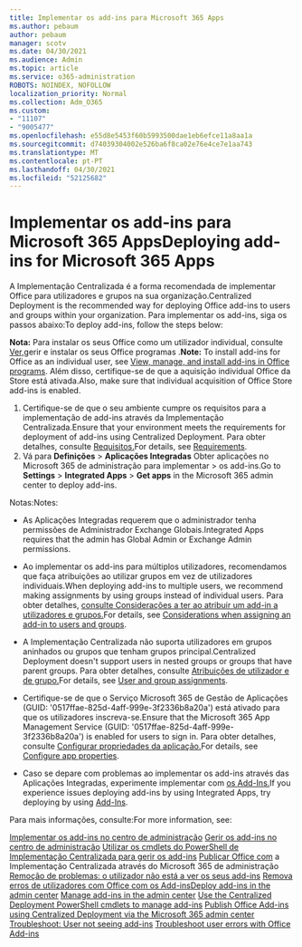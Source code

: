 ```yaml
---
title: Implementar os add-ins para Microsoft 365 Apps
ms.author: pebaum
author: pebaum
manager: scotv
ms.date: 04/30/2021
ms.audience: Admin
ms.topic: article
ms.service: o365-administration
ROBOTS: NOINDEX, NOFOLLOW
localization_priority: Normal
ms.collection: Adm_O365
ms.custom:
- "11107"
- "9005477"
ms.openlocfilehash: e55d8e5453f60b5993500dae1eb6efce11a8aa1a
ms.sourcegitcommit: d74039304002e526ba6f8ca02e76e4ce7e1aa743
ms.translationtype: MT
ms.contentlocale: pt-PT
ms.lasthandoff: 04/30/2021
ms.locfileid: "52125682"
---
```

# <a name="deploying-add-ins-for-microsoft-365-apps"></a><span data-ttu-id="6b2f4-102">Implementar os add-ins para Microsoft 365 Apps</span><span class="sxs-lookup"><span data-stu-id="6b2f4-102">Deploying add-ins for Microsoft 365 Apps</span></span>

<span data-ttu-id="6b2f4-103">A Implementação Centralizada é a forma recomendada de implementar Office para utilizadores e grupos na sua organização.</span><span class="sxs-lookup"><span data-stu-id="6b2f4-103">Centralized Deployment is the recommended way for deploying Office add-ins to users and groups within your organization.</span></span> <span data-ttu-id="6b2f4-104">Para implementar os add-ins, siga os passos abaixo:</span><span class="sxs-lookup"><span data-stu-id="6b2f4-104">To deploy add-ins, follow the steps below:</span></span>

<span data-ttu-id="6b2f4-105">**Nota:** Para instalar os seus Office como um utilizador individual, consulte [Ver,](https://support.microsoft.com/topic/view-manage-and-install-add-ins-in-office-programs-16278816-1948-4028-91e5-76dca5380f8d)gerir e instalar os seus Office programas .</span><span class="sxs-lookup"><span data-stu-id="6b2f4-105">**Note:** To install add-ins for Office as an individual user, see [View, manage, and install add-ins in Office programs](https://support.microsoft.com/topic/view-manage-and-install-add-ins-in-office-programs-16278816-1948-4028-91e5-76dca5380f8d).</span></span> <span data-ttu-id="6b2f4-106">Além disso, certifique-se de que a aquisição individual Office da Store está ativada.</span><span class="sxs-lookup"><span data-stu-id="6b2f4-106">Also, make sure that individual acquisition of Office Store add-ins is enabled.</span></span> 

1. <span data-ttu-id="6b2f4-107">Certifique-se de que o seu ambiente cumpre os requisitos para a implementação de add-ins através da Implementação Centralizada.</span><span class="sxs-lookup"><span data-stu-id="6b2f4-107">Ensure that your environment meets the requirements for deployment of add-ins using Centralized Deployment.</span></span> <span data-ttu-id="6b2f4-108">Para obter detalhes, consulte [Requisitos.](https://docs.microsoft.com/microsoft-365/admin/manage/centralized-deployment-of-add-ins?#requirements)</span><span class="sxs-lookup"><span data-stu-id="6b2f4-108">For details, see [Requirements](https://docs.microsoft.com/microsoft-365/admin/manage/centralized-deployment-of-add-ins?#requirements).</span></span>
2. <span data-ttu-id="6b2f4-109">Vá para **Definições**  >  **Aplicações Integradas** Obter aplicações no Microsoft 365 de administração para implementar  >   os add-ins.</span><span class="sxs-lookup"><span data-stu-id="6b2f4-109">Go to **Settings** > **Integrated Apps** > **Get apps** in the Microsoft 365 admin center to deploy add-ins.</span></span> 

<span data-ttu-id="6b2f4-110">Notas:</span><span class="sxs-lookup"><span data-stu-id="6b2f4-110">Notes:</span></span> 

- <span data-ttu-id="6b2f4-111">As Aplicações Integradas requerem que o administrador tenha permissões de Administrador Exchange Globais.</span><span class="sxs-lookup"><span data-stu-id="6b2f4-111">Integrated Apps requires that the admin has Global Admin or Exchange Admin permissions.</span></span>

- <span data-ttu-id="6b2f4-112">Ao implementar os add-ins para múltiplos utilizadores, recomendamos que faça atribuições ao utilizar grupos em vez de utilizadores individuais.</span><span class="sxs-lookup"><span data-stu-id="6b2f4-112">When deploying add-ins to multiple users, we recommend making assignments by using groups instead of individual users.</span></span> <span data-ttu-id="6b2f4-113">Para obter detalhes, [consulte Considerações a ter ao atribuir um add-in a utilizadores e grupos.](https://docs.microsoft.com/microsoft-365/admin/manage/manage-deployment-of-add-ins?view=o365-worldwide#considerations-when-assigning-an-add-in-to-users-and-groups)</span><span class="sxs-lookup"><span data-stu-id="6b2f4-113">For details, see [Considerations when assigning an add-in to users and groups](https://docs.microsoft.com/microsoft-365/admin/manage/manage-deployment-of-add-ins?view=o365-worldwide#considerations-when-assigning-an-add-in-to-users-and-groups).</span></span>

- <span data-ttu-id="6b2f4-114">A Implementação Centralizada não suporta utilizadores em grupos aninhados ou grupos que tenham grupos principal.</span><span class="sxs-lookup"><span data-stu-id="6b2f4-114">Centralized Deployment doesn't support users in nested groups or groups that have parent groups.</span></span> <span data-ttu-id="6b2f4-115">Para obter detalhes, consulte [Atribuições de utilizador e de grupo.](https://docs.microsoft.com/microsoft-365/admin/manage/centralized-deployment-of-add-ins?view=o365-worldwide#user-and-group-assignments)</span><span class="sxs-lookup"><span data-stu-id="6b2f4-115">For details, see [User and group assignments](https://docs.microsoft.com/microsoft-365/admin/manage/centralized-deployment-of-add-ins?view=o365-worldwide#user-and-group-assignments).</span></span>

- <span data-ttu-id="6b2f4-116">Certifique-se de que o Serviço Microsoft 365 de Gestão de Aplicações (GUID: '0517ffae-825d-4aff-999e-3f2336b8a20a') está ativado para que os utilizadores inscreva-se.</span><span class="sxs-lookup"><span data-stu-id="6b2f4-116">Ensure that the Microsoft 365 App Management Service (GUID: '0517ffae-825d-4aff-999e-3f2336b8a20a') is enabled for users to sign in.</span></span> <span data-ttu-id="6b2f4-117">Para obter detalhes, consulte [Configurar propriedades da aplicação.](https://docs.microsoft.com/azure/active-directory/manage-apps/add-application-portal-configure#configure-app-properties)</span><span class="sxs-lookup"><span data-stu-id="6b2f4-117">For details, see [Configure app properties](https://docs.microsoft.com/azure/active-directory/manage-apps/add-application-portal-configure#configure-app-properties).</span></span>

- <span data-ttu-id="6b2f4-118">Caso se depare com problemas ao implementar os add-ins através das Aplicações Integradas, experimente implementar com [os Add-Ins.](https://admin.microsoft.com/AdminPortal/Home?#/Settings/AddIns)</span><span class="sxs-lookup"><span data-stu-id="6b2f4-118">If you experience issues deploying add-ins by using Integrated Apps, try deploying by using [Add-Ins](https://admin.microsoft.com/AdminPortal/Home?#/Settings/AddIns).</span></span>

<span data-ttu-id="6b2f4-119">Para mais informações, consulte:</span><span class="sxs-lookup"><span data-stu-id="6b2f4-119">For more information, see:</span></span>

<span data-ttu-id="6b2f4-120">[Implementar os add-ins no centro de administração](https://docs.microsoft.com/microsoft-365/admin/manage/manage-deployment-of-add-ins) 
 [Gerir os add-ins no centro de administração](https://docs.microsoft.com/microsoft-365/admin/manage/manage-addins-in-the-admin-center) 
 [Utilizar os cmdlets do PowerShell de Implementação Centralizada para gerir os add-ins](https://docs.microsoft.com/microsoft-365/enterprise/use-the-centralized-deployment-powershell-cmdlets-to-manage-add-ins) 
 [Publicar Office com](https://docs.microsoft.com/office/dev/add-ins/publish/centralized-deployment#publish-an-office-add-in-via-centralized-deployment) a Implementação Centralizada através do Microsoft 365 de administração 
 [Remoção de problemas: o utilizador não está a ver os seus add-ins](https://docs.microsoft.com/office365/troubleshoot/access-management/user-not-seeing-add-ins) 
 [Remova erros de utilizadores com Office com os Add-ins](https://docs.microsoft.com/office/dev/add-ins/testing/testing-and-troubleshooting)</span><span class="sxs-lookup"><span data-stu-id="6b2f4-120">[Deploy add-ins in the admin center](https://docs.microsoft.com/microsoft-365/admin/manage/manage-deployment-of-add-ins)
[Manage add-ins in the admin center](https://docs.microsoft.com/microsoft-365/admin/manage/manage-addins-in-the-admin-center)
[Use the Centralized Deployment PowerShell cmdlets to manage add-ins](https://docs.microsoft.com/microsoft-365/enterprise/use-the-centralized-deployment-powershell-cmdlets-to-manage-add-ins)
[Publish Office Add-ins using Centralized Deployment via the Microsoft 365 admin center](https://docs.microsoft.com/office/dev/add-ins/publish/centralized-deployment#publish-an-office-add-in-via-centralized-deployment)
[Troubleshoot: User not seeing add-ins](https://docs.microsoft.com/office365/troubleshoot/access-management/user-not-seeing-add-ins)
[Troubleshoot user errors with Office Add-ins](https://docs.microsoft.com/office/dev/add-ins/testing/testing-and-troubleshooting)</span></span>